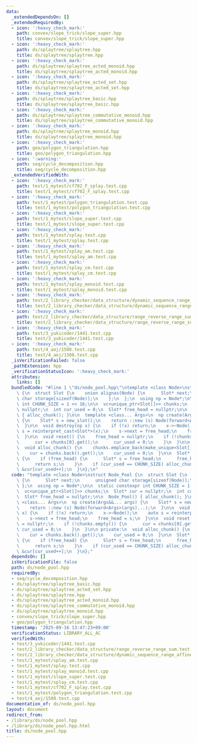 ```yaml
---
data:
  _extendedDependsOn: []
  _extendedRequiredBy:
  - icon: ':heavy_check_mark:'
    path: convex/slope_trick/slope_super.hpp
    title: convex/slope_trick/slope_super.hpp
  - icon: ':heavy_check_mark:'
    path: ds/splaytree/splaytree.hpp
    title: ds/splaytree/splaytree.hpp
  - icon: ':heavy_check_mark:'
    path: ds/splaytree/splaytree_acted_monoid.hpp
    title: ds/splaytree/splaytree_acted_monoid.hpp
  - icon: ':heavy_check_mark:'
    path: ds/splaytree/splaytree_acted_set.hpp
    title: ds/splaytree/splaytree_acted_set.hpp
  - icon: ':heavy_check_mark:'
    path: ds/splaytree/splaytree_basic.hpp
    title: ds/splaytree/splaytree_basic.hpp
  - icon: ':heavy_check_mark:'
    path: ds/splaytree/splaytree_commutative_monoid.hpp
    title: ds/splaytree/splaytree_commutative_monoid.hpp
  - icon: ':heavy_check_mark:'
    path: ds/splaytree/splaytree_monoid.hpp
    title: ds/splaytree/splaytree_monoid.hpp
  - icon: ':heavy_check_mark:'
    path: geo/polygon_triangulation.hpp
    title: geo/polygon_triangulation.hpp
  - icon: ':warning:'
    path: seq/cycle_decomposition.hpp
    title: seq/cycle_decomposition.hpp
  _extendedVerifiedWith:
  - icon: ':heavy_check_mark:'
    path: test/1_mytest/cf702_F_splay.test.cpp
    title: test/1_mytest/cf702_F_splay.test.cpp
  - icon: ':heavy_check_mark:'
    path: test/1_mytest/polygon_triangulation.test.cpp
    title: test/1_mytest/polygon_triangulation.test.cpp
  - icon: ':heavy_check_mark:'
    path: test/1_mytest/slope_super.test.cpp
    title: test/1_mytest/slope_super.test.cpp
  - icon: ':heavy_check_mark:'
    path: test/1_mytest/splay.test.cpp
    title: test/1_mytest/splay.test.cpp
  - icon: ':heavy_check_mark:'
    path: test/1_mytest/splay_am.test.cpp
    title: test/1_mytest/splay_am.test.cpp
  - icon: ':heavy_check_mark:'
    path: test/1_mytest/splay_cm.test.cpp
    title: test/1_mytest/splay_cm.test.cpp
  - icon: ':heavy_check_mark:'
    path: test/1_mytest/splay_monoid.test.cpp
    title: test/1_mytest/splay_monoid.test.cpp
  - icon: ':heavy_check_mark:'
    path: test/2_library_checker/data_structure/dynamic_sequence_range_affine_range_sum_splay.test.cpp
    title: test/2_library_checker/data_structure/dynamic_sequence_range_affine_range_sum_splay.test.cpp
  - icon: ':heavy_check_mark:'
    path: test/2_library_checker/data_structure/range_reverse_range_sum.test.cpp
    title: test/2_library_checker/data_structure/range_reverse_range_sum.test.cpp
  - icon: ':heavy_check_mark:'
    path: test/3_yukicoder/1441.test.cpp
    title: test/3_yukicoder/1441.test.cpp
  - icon: ':heavy_check_mark:'
    path: test/4_aoj/1508.test.cpp
    title: test/4_aoj/1508.test.cpp
  _isVerificationFailed: false
  _pathExtension: hpp
  _verificationStatusIcon: ':heavy_check_mark:'
  attributes:
    links: []
  bundledCode: "#line 1 \"ds/node_pool.hpp\"\ntemplate <class Node>\nstruct Node_Pool\
    \ {\n  struct Slot {\n    union alignas(Node) {\n      Slot* next;\n      unsigned\
    \ char storage[sizeof(Node)];\n    };\n  };\n  using np = Node*;\n\n  static constexpr\
    \ int CHUNK_SIZE = 1 << 16;\n\n  vc<unique_ptr<Slot[]>> chunks;\n  Slot* cur =\
    \ nullptr;\n  int cur_used = 0;\n  Slot* free_head = nullptr;\n\n  Node_Pool()\
    \ { alloc_chunk(); }\n\n  template <class... Args>\n  np create(Args&&... args)\
    \ {\n    Slot* s = new_slot();\n    return ::new (s) Node(forward<Args>(args)...);\n\
    \  }\n\n  void destroy(np x) {\n    if (!x) return;\n    x->~Node();\n    auto\
    \ s = reinterpret_cast<Slot*>(x);\n    s->next = free_head;\n    free_head = s;\n\
    \  }\n\n  void reset() {\n    free_head = nullptr;\n    if (!chunks.empty()) {\n\
    \      cur = chunks[0].get();\n      cur_used = 0;\n    }\n  }\n\n private:\n\
    \  void alloc_chunk() {\n    chunks.emplace_back(make_unique<Slot[]>(CHUNK_SIZE));\n\
    \    cur = chunks.back().get();\n    cur_used = 0;\n  }\n\n  Slot* new_slot()\
    \ {\n    if (free_head) {\n      Slot* s = free_head;\n      free_head = free_head->next;\n\
    \      return s;\n    }\n    if (cur_used == CHUNK_SIZE) alloc_chunk();\n    return\
    \ &cur[cur_used++];\n  }\n};\n"
  code: "template <class Node>\nstruct Node_Pool {\n  struct Slot {\n    union alignas(Node)\
    \ {\n      Slot* next;\n      unsigned char storage[sizeof(Node)];\n    };\n \
    \ };\n  using np = Node*;\n\n  static constexpr int CHUNK_SIZE = 1 << 16;\n\n\
    \  vc<unique_ptr<Slot[]>> chunks;\n  Slot* cur = nullptr;\n  int cur_used = 0;\n\
    \  Slot* free_head = nullptr;\n\n  Node_Pool() { alloc_chunk(); }\n\n  template\
    \ <class... Args>\n  np create(Args&&... args) {\n    Slot* s = new_slot();\n\
    \    return ::new (s) Node(forward<Args>(args)...);\n  }\n\n  void destroy(np\
    \ x) {\n    if (!x) return;\n    x->~Node();\n    auto s = reinterpret_cast<Slot*>(x);\n\
    \    s->next = free_head;\n    free_head = s;\n  }\n\n  void reset() {\n    free_head\
    \ = nullptr;\n    if (!chunks.empty()) {\n      cur = chunks[0].get();\n     \
    \ cur_used = 0;\n    }\n  }\n\n private:\n  void alloc_chunk() {\n    chunks.emplace_back(make_unique<Slot[]>(CHUNK_SIZE));\n\
    \    cur = chunks.back().get();\n    cur_used = 0;\n  }\n\n  Slot* new_slot()\
    \ {\n    if (free_head) {\n      Slot* s = free_head;\n      free_head = free_head->next;\n\
    \      return s;\n    }\n    if (cur_used == CHUNK_SIZE) alloc_chunk();\n    return\
    \ &cur[cur_used++];\n  }\n};"
  dependsOn: []
  isVerificationFile: false
  path: ds/node_pool.hpp
  requiredBy:
  - seq/cycle_decomposition.hpp
  - ds/splaytree/splaytree_basic.hpp
  - ds/splaytree/splaytree_acted_set.hpp
  - ds/splaytree/splaytree.hpp
  - ds/splaytree/splaytree_acted_monoid.hpp
  - ds/splaytree/splaytree_commutative_monoid.hpp
  - ds/splaytree/splaytree_monoid.hpp
  - convex/slope_trick/slope_super.hpp
  - geo/polygon_triangulation.hpp
  timestamp: '2025-09-16 13:47:23+09:00'
  verificationStatus: LIBRARY_ALL_AC
  verifiedWith:
  - test/3_yukicoder/1441.test.cpp
  - test/2_library_checker/data_structure/range_reverse_range_sum.test.cpp
  - test/2_library_checker/data_structure/dynamic_sequence_range_affine_range_sum_splay.test.cpp
  - test/1_mytest/splay_am.test.cpp
  - test/1_mytest/splay.test.cpp
  - test/1_mytest/splay_monoid.test.cpp
  - test/1_mytest/slope_super.test.cpp
  - test/1_mytest/splay_cm.test.cpp
  - test/1_mytest/cf702_F_splay.test.cpp
  - test/1_mytest/polygon_triangulation.test.cpp
  - test/4_aoj/1508.test.cpp
documentation_of: ds/node_pool.hpp
layout: document
redirect_from:
- /library/ds/node_pool.hpp
- /library/ds/node_pool.hpp.html
title: ds/node_pool.hpp
---
```

